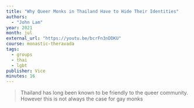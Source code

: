 ```yaml
---
title: "Why Queer Monks in Thailand Have to Hide Their Identities"
authors:
  - "John Lam"
year: 2021
month: jul
external_url: "https://youtu.be/bcrFn3nDDKU"
course: monastic-theravada
tags:
  - groups
  - thai
  - lgbt
publisher: Vice
minutes: 16
---
```


> Thailand has long been known to be friendly to the queer community. However this is not always the case for gay monks
